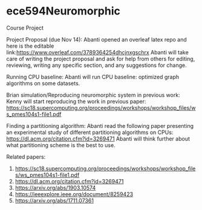 # ece594Neuromorphic
Course Project

Project Proposal (due Nov 14):
Abanti opened an overleaf latex repo and here is the editable link:https://www.overleaf.com/3789364254dhcjnxgschrx
Abanti will take care of writing the project proposal and ask for help from others for editing, reviewing, writing any specific section, and any suggestions for change. 

Running CPU baseline:
Abanti will run CPU baseline: optimized graph algorithms on some datasets. 

Brian simulation/Reproducing neuromorphic system in previous work:
Kenny will start reproducing the work in previous paper: https://sc18.supercomputing.org/proceedings/workshops/workshop_files/ws_pmes104s1-file1.pdf

Finding a partitioning algorithm:
Abanti read the following paper presenting an experimental study of different partitioning algorithms on CPUs: https://dl.acm.org/citation.cfm?id=3269471
Abanti will think further about what partitioning scheme is the best to use. 

Related papers: 
1) https://sc18.supercomputing.org/proceedings/workshops/workshop_files/ws_pmes104s1-file1.pdf
2) https://dl.acm.org/citation.cfm?id=3269471
3) https://arxiv.org/abs/1903.10574
4) https://ieeexplore.ieee.org/document/8259423
5) https://arxiv.org/abs/1711.07361